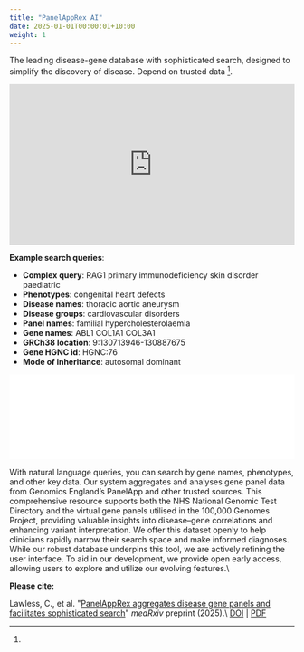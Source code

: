 ```yaml
---
title: "PanelAppRex AI"
date: 2025-01-01T00:00:01+10:00
weight: 1
---
```


<!-- PanelAppRex AI introduces --> 
The leading disease-gene database with sophisticated search,
designed to simplify the discovery of disease. Depend on trusted data
[^bignote].

<div style="padding:56.25% 0 0 0;position:relative;"><iframe src="https://player.vimeo.com/video/1099451293?badge=0&amp;autopause=0&amp;player_id=0&amp;app_id=58479" frameborder="0" allow="autoplay; fullscreen; picture-in-picture; clipboard-write; encrypted-media" style="position:absolute;top:0;left:0;width:100%;height:100%;" title="Qualifying variants"></iframe></div><script src="https://player.vimeo.com/api/player.js"></script>

**Example search queries**:

- **Complex query**: RAG1 primary immunodeficiency skin disorder paediatric
- **Phenotypes**: congenital heart defects
- **Disease names**: thoracic aortic aneurysm
- **Disease groups**: cardiovascular disorders
- **Panel names**: familial hypercholesterolaemia
- **Gene names**: ABL1 COL1A1 COL3A1
- **GRCh38 location**: 9:130713946-130887675
- **Gene HGNC id**: HGNC:76
- **Mode of inheritance**: autosomal dominant


<!-- <img src="/images/freepik_vectorjuice/artificial-intelligence-abstract-concept-illustration-ai-machine-learning-artificial-intelligence-evolution-high-tech-cutting-edge-technology-cognitive-robotics_335657-483.jpg" alt="AI panel app" width="200" /> <!-1- Adjust the width as needed -1-> -->

<!-- <div class="table-responsive" markdown="block"> -->

<!-- <iframe height="1200" width="150%" frameborder="yes" src="/assets/panel_ai/landing_page.html"> </iframe> -->
<!-- <div class="iframe-wrapper"> -->
<!--   <iframe height="1200" width="150%" frameborder="yes" src="/assets/panel_ai/landing_page.html"></iframe> -->
<!-- </div> -->

<!-- see js in _layouts/default.html -->
<!-- <div class="full-width-iframe"> -->
<!--   <iframe -->
<!--     id="responsive-iframe" -->
<!--     src="/assets/panel_ai/landing_page.html" -->
<!-- > -->
<!--     <!-1- style="width: 100%; border: none; display: block;" -1-> -->
<!-- </iframe> -->


<div class="full-width-iframe">
  <iframe
    id="responsive-iframe"
    src="/assets/panel_ai/landing_page.html"
    style="width: 100%; border: none; display: block;">
  </iframe>
</div>


[^bignote]: 
With natural language queries, you can search by gene names, phenotypes, and other key data. Our system aggregates and analyses gene panel data from Genomics England’s PanelApp and other trusted sources. This comprehensive resource supports both the NHS National Genomic Test Directory and the virtual gene panels utilised in the 100,000 Genomes Project, providing valuable insights into disease–gene correlations and enhancing variant interpretation. We offer this dataset openly to help clinicians rapidly narrow their search space and make informed diagnoses. 
While our robust database underpins this tool, we are actively refining the user interface. To aid in our development, we provide open early access, allowing users to explore and utilize our evolving features.\\
<!-- For further details, visit Genomics England’s PanelApp at <https://panelapp.genomicsengland.co.uk/panels/>. -->
**Please cite:**
<!-- Lawless, Dylan, et al. "PanelAppRex aggregates disease gene panels and facilitates sophisticated search". medRxiv 2025.03.20.25324319; doi: <https://doi.org/10.1101/2025.03.20.25324319> - [PDF download](https://www.medrxiv.org/content/10.1101/2025.03.20.25324319v1.full.pdf). -->
Lawless, C., et al. "[PanelAppRex aggregates disease gene panels and facilitates sophisticated search](https://www.medrxiv.org/content/10.1101/2025.03.20.25324319v2)" *medRxiv* preprint (2025).\\
[DOI](https://doi.org/10.1101/2025.03.20.25324319) | [PDF](https://www.medrxiv.org/content/10.1101/2025.03.20.25324319v2.full.pdf)  
